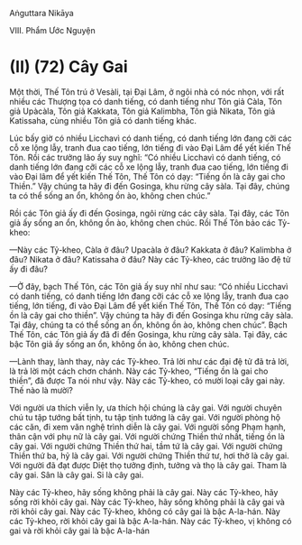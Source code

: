 Aṅguttara Nikāya

VIII. Phẩm Ước Nguyện

# (II) (72) Cây Gai

Một thời, Thế Tôn trú ở Vesàli, tại Ðại Lâm, ở ngôi nhà có nóc nhọn, với rất nhiều các Thượng tọa có danh tiếng, có danh tiếng như Tôn giả Càla, Tôn giả Upàcàla, Tôn giả Kakkata, Tôn giả Kalimbha, Tôn giả Nikata, Tôn giả Katissaha, cùng nhiều Tôn giả có danh tiếng khác.

Lúc bấy giờ có nhiều Licchavì có danh tiếng, có danh tiếng lớn đang cỡi các cỗ xe lộng lẫy, tranh đua cao tiếng, lớn tiếng đi vào Ðại Lâm để yết kiến Thế Tôn. Rồi các trưởng lão ấy suy nghĩ: “Có nhiều Licchavì có danh tiếng, có danh tiếng lớn đang cỡi các cỗ xe lộng lẫy, tranh đua cao tiếng, lớn tiếng đi vào Ðại lâm để yết kiến Thế Tôn, Thế Tôn có dạy: “Tiếng ồn là cây gai cho Thiền.” Vậy chúng ta hãy đi đến Gosinga, khu rừng cây sàla. Tại đây, chúng ta có thể sống an ổn, không ồn ào, không chen chúc.”

Rồi các Tôn giả ấy đi đến Gosinga, ngôi rừng các cây sàla. Tại đây, các Tôn giả ấy sống an ổn, không ồn ào, không chen chúc. Rồi Thế Tôn bảo các Tỷ-kheo:

—Này các Tỷ-kheo, Càla ở đâu? Upacàla ở đâu? Kakkata ở đâu? Kalimbha ở đâu? Nikata ở đâu? Katissaha ở đâu? Này các Tỷ-kheo, các trưởng lão đệ tử ấy đi đâu?

—Ở đây, bạch Thế Tôn, các Tôn giả ấy suy nhĩ như sau: “Có nhiều Licchavì có danh tiếng, có danh tiếng lớn đang cỡi các cỗ xe lộng lẫy, tranh đua cao tiếng, lớn tiếng, đi vào Ðại Lâm để yết kiến Thế Tôn, Thế Tôn có dạy: “Tiếng ồn là cây gai cho thiền”. Vậy chúng ta hãy đi đến Gosinga khu rừng cây sàla. Tại đây, chúng ta có thể sống an ổn, không ồn ào, không chen chúc”. Bạch Thế Tôn, các Tôn giả ấy đã đi đến Gosinga, khu rừng cây sàla. Tại đây, các bậc Tôn giả ấy sống an ổn, không ồn ào, không chen chúc.

—Lành thay, lành thay, này các Tỷ-kheo. Trả lời như các đại đệ tử đã trả lời, là trả lời một cách chơn chánh. Này các Tỷ-kheo, “Tiếng ồn là gai cho thiền”, đã được Ta nói như vậy. Này các Tỷ-kheo, có mười loại cây gai này. Thế nào là mười?

Với người ưa thích viễn ly, ưa thích hội chúng là cây gai. Với người chuyên chú tu tập tướng bất tịnh, tu tập tịnh tướng là cây gai. Với người phòng hộ các căn, đi xem văn nghệ trình diễn là cây gai. Với người sống Phạm hạnh, thân cận với phụ nữ là cây gai. Với người chứng Thiền thứ nhất, tiếng ồn là cây gai. Với người chứng Thiền thứ hai, tầm tứ là cây gai. Với người chứng Thiền thứ ba, hỷ là cây gai. Với người chứng Thiền thứ tư, hơi thở là cây gai. Với người đã đạt được Diệt thọ tưởng định, tưởng và thọ là cây gai. Tham là cây gai. Sân là cây gai. Si là cây gai.

Này các Tỷ-kheo, hãy sống không phải là cây gai. Này các Tỷ-kheo, hãy sống rời khỏi cây gai. Này các Tỷ-kheo, hãy sống không phải là cây gai và rời khỏi cây gai. Này các Tỷ-kheo, không có cây gai là bậc A-la-hán. Này các Tỷ-kheo, rời khỏi cây gai là bậc A-la-hán. Này các Tỷ-kheo, vị không có gai và rời khỏi cây gai là bậc A-la-hán

